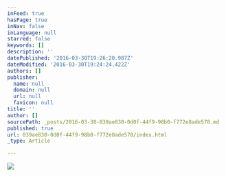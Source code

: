 ```yaml
---
inFeed: true
hasPage: true
inNav: false
inLanguage: null
starred: false
keywords: []
description: ''
datePublished: '2016-03-30T19:26:20.987Z'
dateModified: '2016-03-30T19:24:24.422Z'
authors: []
publisher:
  name: null
  domain: null
  url: null
  favicon: null
title: ''
author: []
sourcePath: _posts/2016-03-30-839ae830-0d0f-44f9-98b0-f772e8ade578.md
published: true
url: 839ae830-0d0f-44f9-98b0-f772e8ade578/index.html
_type: Article

---
```

![](https://the-grid-user-content.s3-us-west-2.amazonaws.com/b7d86af1-d87d-47ca-83a8-73e9f78a49e5.jpg)